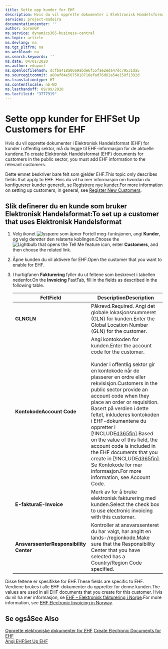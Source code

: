 ```yaml
---
title: Sette opp kunder for EHF
description: Hvis du vil opprette dokumenter i Elektronisk Handelsformat (EHF) for kunder i offentlig sektor, må du legge til EHF-informasjon for de aktuelle kundene.
services: project-madeira
documentationcenter: ''
author: SorenGP
ms.service: dynamics365-business-central
ms.topic: article
ms.devlang: na
ms.tgt_pltfrm: na
ms.workload: na
ms.search.keywords: ''
ms.date: 04/01/2020
ms.author: edupont
ms.openlocfilehash: dcfba418a0669abde6f55fae2eda47dc79531da5
ms.sourcegitcommit: a80afd4e5075018716efad76d82a54e158f1392d
ms.translationtype: HT
ms.contentlocale: nb-NO
ms.lasthandoff: 09/09/2020
ms.locfileid: "3777919"
---
```

# <a name="set-up-customers-for-ehf"></a><span data-ttu-id="d6964-103">Sette opp kunder for EHF</span><span class="sxs-lookup"><span data-stu-id="d6964-103">Set Up Customers for EHF</span></span>
<span data-ttu-id="d6964-104">Hvis du vil opprette dokumenter i Elektronisk Handelsformat (EHF) for kunder i offentlig sektor, må du legge til EHF-informasjon for de aktuelle kundene.</span><span class="sxs-lookup"><span data-stu-id="d6964-104">To create Elektronisk Handelsformat (EHF) documents for customers in the public sector, you must add EHF information to the relevant customers.</span></span>  

<span data-ttu-id="d6964-105">Dette emnet beskriver bare felt som gjelder EHF.</span><span class="sxs-lookup"><span data-stu-id="d6964-105">This topic only describes fields that apply to EHF.</span></span> <span data-ttu-id="d6964-106">Hvis du vil ha mer informasjon om hvordan du konfigurerer kunder generelt, se [Registrere nye kunder](../../sales-how-register-new-customers.md).</span><span class="sxs-lookup"><span data-stu-id="d6964-106">For more information on setting up customers, in general, see [Register New Customers](../../sales-how-register-new-customers.md).</span></span>  

## <a name="to-set-up-a-customer-that-uses-elektronisk-handelsformat"></a><span data-ttu-id="d6964-107">Slik definerer du en kunde som bruker Elektronisk Handelsformat:</span><span class="sxs-lookup"><span data-stu-id="d6964-107">To set up a customer that uses Elektronisk Handelsformat</span></span>  

1.  <span data-ttu-id="d6964-108">Velg ikonet ![lyspære som åpner Fortell meg-funksjonen](../../media/ui-search/search_small.png "Fortell hva du vil gjøre"), angi **Kunder**, og velg deretter den relaterte koblingen.</span><span class="sxs-lookup"><span data-stu-id="d6964-108">Choose the ![Lightbulb that opens the Tell Me feature](../../media/ui-search/search_small.png "Tell me what you want to do") icon, enter **Customers**, and then choose the related link.</span></span>  
2.  <span data-ttu-id="d6964-109">Åpne kunden du vil aktivere for EHF.</span><span class="sxs-lookup"><span data-stu-id="d6964-109">Open the customer that you want to enable for EHF.</span></span>  
3.  <span data-ttu-id="d6964-110">I hurtigfanen **Fakturering** fyller du ut feltene som beskrevet i tabellen nedenfor.</span><span class="sxs-lookup"><span data-stu-id="d6964-110">On the **Invoicing** FastTab, fill in the fields as described in the following table.</span></span>  

    |<span data-ttu-id="d6964-111">Felt</span><span class="sxs-lookup"><span data-stu-id="d6964-111">Field</span></span>|<span data-ttu-id="d6964-112">Description</span><span class="sxs-lookup"><span data-stu-id="d6964-112">Description</span></span>|  
    |---------------------------------|---------------------------------------|  
    |<span data-ttu-id="d6964-113">**GLN**</span><span class="sxs-lookup"><span data-stu-id="d6964-113">**GLN**</span></span>|<span data-ttu-id="d6964-114">Påkrevd.</span><span class="sxs-lookup"><span data-stu-id="d6964-114">Required.</span></span> <span data-ttu-id="d6964-115">Angi det globale lokasjonsnummeret (GLN) for kunden.</span><span class="sxs-lookup"><span data-stu-id="d6964-115">Enter the Global Location Number (GLN) for the customer.</span></span>|  
    |<span data-ttu-id="d6964-116">**Kontokode**</span><span class="sxs-lookup"><span data-stu-id="d6964-116">**Account Code**</span></span>|<span data-ttu-id="d6964-117">Angi kontokoden for kunden.</span><span class="sxs-lookup"><span data-stu-id="d6964-117">Enter the account code for the customer.</span></span><br /><br /> <span data-ttu-id="d6964-118">Kunder i offentlig sektor gir en kontokode når de plasserer en ordre eller rekvisisjon.</span><span class="sxs-lookup"><span data-stu-id="d6964-118">Customers in the public sector provide an account code when they place an order or requisition.</span></span> <span data-ttu-id="d6964-119">Basert på verdien i dette feltet, inkluderes kontokoden i EHF-dokumentene du oppretter i [!INCLUDE[d365fin](../../includes/d365fin_md.md)].</span><span class="sxs-lookup"><span data-stu-id="d6964-119">Based on the value of this field, the account code is included in the EHF documents that you create in [!INCLUDE[d365fin](../../includes/d365fin_md.md)].</span></span> <span data-ttu-id="d6964-120">Se Kontokode for mer informasjon.</span><span class="sxs-lookup"><span data-stu-id="d6964-120">For more information, see Account Code.</span></span>|  
    |<span data-ttu-id="d6964-121">**E-faktura**</span><span class="sxs-lookup"><span data-stu-id="d6964-121">**E-Invoice**</span></span>|<span data-ttu-id="d6964-122">Merk av for å bruke elektronisk fakturering med kunden.</span><span class="sxs-lookup"><span data-stu-id="d6964-122">Select the check box to use electronic invoicing with this customer.</span></span>|  
    |<span data-ttu-id="d6964-123">**Ansvarssenter**</span><span class="sxs-lookup"><span data-stu-id="d6964-123">**Responsibility Center**</span></span>|<span data-ttu-id="d6964-124">Kontroller at ansvarssenteret du har valgt, har angitt en lands-/regionkode.</span><span class="sxs-lookup"><span data-stu-id="d6964-124">Make sure that the Responsibility Center that you have selected has a Country/Region Code specified.</span></span>|  

<span data-ttu-id="d6964-125">Disse feltene er spesifikke for EHF.</span><span class="sxs-lookup"><span data-stu-id="d6964-125">These fields are specific to EHF.</span></span> <span data-ttu-id="d6964-126">Verdiene brukes i alle EHF-dokumenter du oppretter for denne kunden.</span><span class="sxs-lookup"><span data-stu-id="d6964-126">The values are used in all EHF documents that you create for this customer.</span></span> <span data-ttu-id="d6964-127">Hvis du vil ha mer informasjon, se [EHF – Elektronisk fakturering i Norge](ehf-electronic-invoicing-in-norway.md).</span><span class="sxs-lookup"><span data-stu-id="d6964-127">For more information, see [EHF Electronic Invoicing in Norway](ehf-electronic-invoicing-in-norway.md).</span></span>  

## <a name="see-also"></a><span data-ttu-id="d6964-128">Se også</span><span class="sxs-lookup"><span data-stu-id="d6964-128">See Also</span></span>  
 <span data-ttu-id="d6964-129">[Opprette elektroniske dokumenter for EHF](how-to-create-electronic-documents-for-ehf.md) </span><span class="sxs-lookup"><span data-stu-id="d6964-129">[Create Electronic Documents for EHF](how-to-create-electronic-documents-for-ehf.md) </span></span>  
 [<span data-ttu-id="d6964-130">Angi EHF</span><span class="sxs-lookup"><span data-stu-id="d6964-130">Set Up EHF</span></span>](how-to-set-up-ehf.md)

